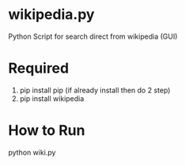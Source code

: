 # wikipedia.py

Python Script for search direct from wikipedia (GUI)

# Required

1. pip install pip (if already install then do 2 step)<br>
2. pip install wikipedia

# How to Run

python wiki.py
